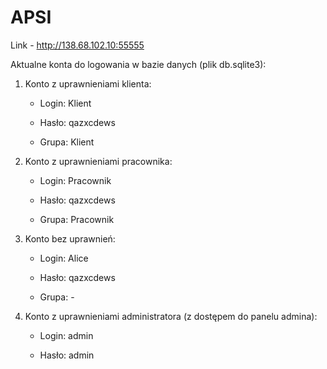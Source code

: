 # APSI

Link - http://138.68.102.10:55555

Aktualne konta do logowania w bazie danych (plik db.sqlite3):

1. Konto z uprawnieniami klienta:

    - Login: Klient

    - Hasło: qazxcdews

    - Grupa: Klient

2. Konto z uprawnieniami pracownika:

    - Login: Pracownik

    - Hasło: qazxcdews

    - Grupa: Pracownik

3. Konto bez uprawnień:

    - Login: Alice

    - Hasło: qazxcdews

    - Grupa: -

4. Konto z uprawnieniami administratora (z dostępem do panelu admina):

    - Login: admin

    - Hasło: admin